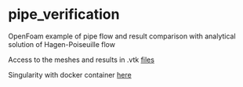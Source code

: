 # pipe_verification
OpenFoam example of pipe flow and result comparison with analytical solution of Hagen-Poiseuille flow


Access to the meshes and results in .vtk [files](https://gwu.box.com/s/62g8mzzinxe94b98nd3bq0twmhfzgm69)


Singularity with docker container [here](https://github.com/piyueh/openfoam-pipe-flow-verification)